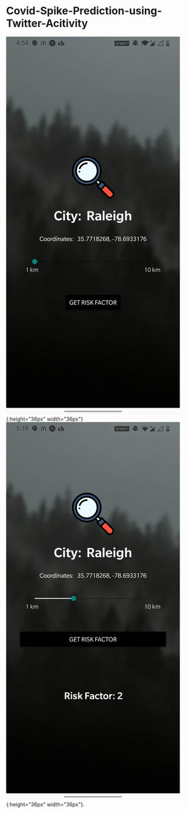 # Covid-Spike-Prediction-using-Twitter-Acitivity
![alt-text](https://github.com/Rohanmestri/Covid-Spike-Prediction-using-Twitter-Acitivity/blob/main/assets/Screenshot_20201108-165453.jpg){:height="36px" width="36px"}
![alt-text](https://github.com/Rohanmestri/Covid-Spike-Prediction-using-Twitter-Acitivity/blob/main/assets/Screenshot_20201108-171935.jpg){:height="36px" width="36px"}.
